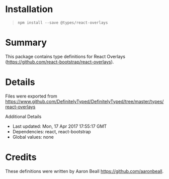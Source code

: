 # Installation
> `npm install --save @types/react-overlays`

# Summary
This package contains type definitions for React Overlays (https://github.com/react-bootstrap/react-overlays).

# Details
Files were exported from https://www.github.com/DefinitelyTyped/DefinitelyTyped/tree/master/types/react-overlays

Additional Details
 * Last updated: Mon, 17 Apr 2017 17:55:17 GMT
 * Dependencies: react, react-bootstrap
 * Global values: none

# Credits
These definitions were written by Aaron Beall <https://github.com/aaronbeall>.

